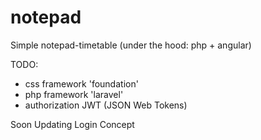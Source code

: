 # notepad
Simple notepad-timetable (under the hood: php + angular)

TODO:<br />
<ul>
<li>css framework 'foundation'</li>
<li>php framework 'laravel'</li>
<li>authorization JWT (JSON Web Tokens)</li>
</ul>

Soon Updating Login Concept
